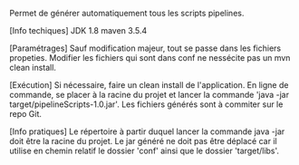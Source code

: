 Permet de générer automatiquement tous les scripts pipelines.

[Info techiques]
JDK 1.8
maven 3.5.4

[Paramétrages]
Sauf modification majeur, tout se passe dans les fichiers propeties.
Modifier les fichiers qui sont dans conf ne nessécite pas un mvn clean install.

[Exécution]
Si nécessaire, faire un clean install de l'application.
En ligne de commande, se placer à la racine du projet et lancer la commande 'java -jar target/pipelineScripts-1.0.jar'.
Les fichiers générés sont à commiter sur le repo Git.

[Info pratiques]
Le répertoire à partir duquel lancer la commande java -jar doit être la racine du projet.
Le jar généré ne doit pas être déplacé car il utilise en chemin relatif le dossier 'conf' ainsi que le dossier 'target/libs'.
